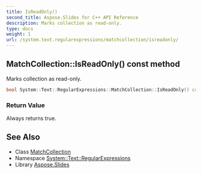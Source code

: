 ```yaml
---
title: IsReadOnly()
second_title: Aspose.Slides for C++ API Reference
description: Marks collection as read-only.
type: docs
weight: 1
url: /system.text.regularexpressions/matchcollection/isreadonly/
---
```

## MatchCollection::IsReadOnly() const method


Marks collection as read-only.

```cpp
bool System::Text::RegularExpressions::MatchCollection::IsReadOnly() const
```


### Return Value

Always returns true.

## See Also

* Class [MatchCollection](../)
* Namespace [System::Text::RegularExpressions](../../)
* Library [Aspose.Slides](../../../)